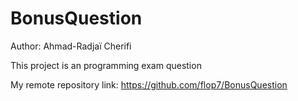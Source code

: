 # BonusQuestion

Author: Ahmad-Radjaï Cherifi


This project is an programming exam question


My remote repository link: https://github.com/flop7/BonusQuestion
